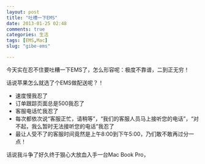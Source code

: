 ```yaml
---
layout: post
title: "吐槽一下EMS"
date: 2013-01-25 02:48
comments: true
categories: 生活
tags: [EMS,Mac]
slug: "gibe-ems"

---
```


今天实在忍不住要吐糟一下EMS了，怎么形容呢：极度不靠谱，二到正无穷！

话说苹果怎么就选了个EMS做配送呢？！

- 速度慢我忍了
- 订单跟踪页面总是500我忍了
- 客服电话忙我忍了
- 每次都依次说“客服正忙，请稍等”，“我们的客服人员马上接听您的电话”，“对不起，我么暂时无法接听您的电话”我忍了
- 最让人受不了的客服时间竟然是上午8:00到下午5:00，乃们敢不敢再过分一点！

<!-- more -->

话说我斗争了好久终于狠心大放血入手一台Mac Book Pro，